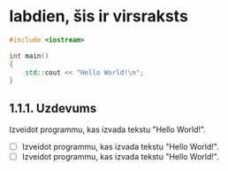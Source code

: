 # labdien, šis ir virsraksts


```c++
#include <iostream>

int main()
{
    std::cout << "Hello World!\n";
}
```

## 1.1.1. Uzdevums

Izveidot programmu, kas izvada tekstu "Hello World!".

- [ ] Izveidot programmu, kas izvada tekstu "Hello World!".
- [ ] Izveidot programmu, kas izvada tekstu "Hello World!".